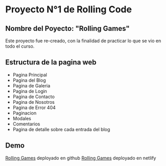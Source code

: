 # Proyecto N°1 de Rolling Code

## Nombre del Poyecto: "Rolling Games"

Este proyecto fue re-creado, con la finalidad de practicar lo que se vio en todo el curso.

## Estructura de la pagina web

+ Pagina Principal
+ Pagina del Blog
+ Pagina de Galeria
+ Pagina de Login
+ Pagina de Contacto
+ Pagina de Nosotros
+ Pagina de Error 404
+ Paginacion
+ Modales
+ Comentarios
+ Pagina de detalle sobre cada entrada del blog

## Demo
[Rolling Games](https://1gabrielcarrizo.github.io/RC-project-1/) deployado en github
[Rolling Games](https://rolling-games-2023.netlify.app/) deployado en netlify
